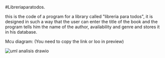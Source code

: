#Libreriaparatodos.


this is the code of a program for a library called "libreria para todos", it is designed in such a way that the user can enter the title
of the book and the program tells him the name of the author, availability and genre and stores it in his database.

Mcu diagram: (You need to copy the link or loo in preview)

![uml analisis drawio](https://github.com/xsantiagoxxd/Libreriaparatodos/assets/127954495/40892b7e-3325-4b24-9a5a-bd9c79edaf95)
